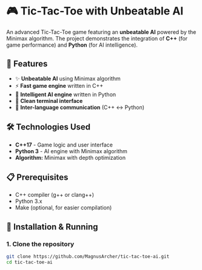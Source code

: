 # 🎮 Tic-Tac-Toe with Unbeatable AI

An advanced Tic-Tac-Toe game featuring an **unbeatable AI** powered by the Minimax algorithm. The project demonstrates the integration of **C++** (for game performance) and **Python** (for AI intelligence).

## 🌟 Features

- ✨ **Unbeatable AI** using Minimax algorithm
- ⚡ **Fast game engine** written in C++
- 🧠 **Intelligent AI engine** written in Python
- 🎯 **Clean terminal interface**
- 🔗 **Inter-language communication** (C++ ↔ Python)

## 🛠️ Technologies Used

- **C++17** - Game logic and user interface
- **Python 3** - AI engine with Minimax algorithm
- **Algorithm:** Minimax with depth optimization

## 📋 Prerequisites

- C++ compiler (g++ or clang++)
- Python 3.x
- Make (optional, for easier compilation)

## 🚀 Installation & Running

### 1. Clone the repository

```bash
git clone https://github.com/MagnusArcher/tic-tac-toe-ai.git
cd tic-tac-toe-ai
